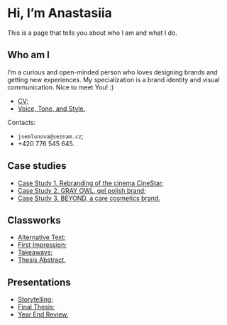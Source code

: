# Hi, I’m Anastasiia

This is a page that tells you about who I am and what I do.

## Who am I

I’m a curious and open-minded person who loves designing brands and getting new experiences. My specialization is a brand identity and visual communication. Nice to meet You! :)

- [CV;](04-experience)
- [Voice, Tone, and Style.](05-voice-and-tone)

Contacts:
- `jsemlunova@seznam.cz`;
- +420 776 545 645.

## Case studies

- [Case Study 1. Rebranding of the cinema CineStar;](03-content-first/case-study-01.md)
- [Case Study 2. GRAY OWL, gel polish brand;](03-content-first/case-study-02.md)
- [Case Study 3. BEYOND, a care cosmetics brand.](03-content-first/case-study-03.md)

## Classworks

- [Alternative Text;](01-alternative-text/index.md)
- [First Impression;](02-first-impression/index.md)
- [Takeaways;](takeaways/index.md)
- [Thesis Abstract.](07-thesis-abstract/thesis-abstract.md)

## Presentations
- [Storytelling;](06-storytelling/index.md)
- [Final Thesis;](08-thesis-presentation/08-thesis-presentation.md)
- [Year End Review.](00-year-end-review/index.md)

